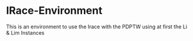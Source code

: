 # IRace-Environment
This is an environment to use the Irace with the PDPTW using at first the Li &amp; Lim Instances
